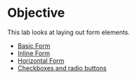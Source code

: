 # Objective

This lab looks at laying out form elements.

- [Basic Form](#01)
- [Inline Form](#02)
- [Horizontal Form](#03)
- [Checkboxes and radio buttons](#04)
